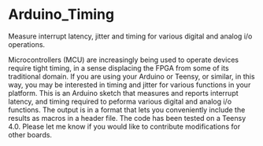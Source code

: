 # Arduino_Timing
Measure interrupt latency, jitter and timing for various digital and analog i/o operations.

Microcontrollers (MCU) are increasingly being used to operate devices require tight timing, in a sense displacing the FPGA from some of its traditional domain.
If you are using your Arduino or Teensy, or similar, in this way, you may be interested in timing and jitter for various functions in your platform.
This is an Arduino sketch that measures and reports interrupt latency, and timing required to peforma various digital and analog i/o functions.
The output is in a format that lets you conveniently include the results as macros in a header file.
The code has been tested on a Teensy 4.0.  Please let me know if you would like to contribute modifications for other boards.
